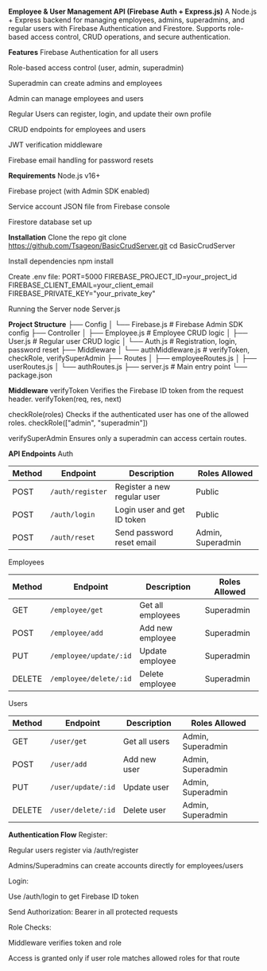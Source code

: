 **Employee & User Management API (Firebase Auth + Express.js)**
A Node.js + Express backend for managing employees, admins, superadmins, and regular users with Firebase Authentication and Firestore.
Supports role-based access control, CRUD operations, and secure authentication.

**Features**
Firebase Authentication for all users

Role-based access control (user, admin, superadmin)

Superadmin can create admins and employees

Admin can manage employees and users

Regular Users can register, login, and update their own profile

CRUD endpoints for employees and users

JWT verification middleware

Firebase email handling for password resets

**Requirements**
Node.js v16+

Firebase project (with Admin SDK enabled)

Service account JSON file from Firebase console

Firestore database set up

**Installation**
Clone the repo
git clone https://github.com/Tsageon/BasicCrudServer.git
cd BasicCrudServer

Install dependencies
npm install

Create .env file:
PORT=5000
FIREBASE_PROJECT_ID=your_project_id
FIREBASE_CLIENT_EMAIL=your_client_email
FIREBASE_PRIVATE_KEY="your_private_key"

Running the Server
node Server.js

**Project Structure**
├── Config
│   └── Firebase.js       # Firebase Admin SDK config
├── Controller
│   ├── Employee.js       # Employee CRUD logic
│   ├── User.js           # Regular user CRUD logic
│   └── Auth.js           # Registration, login, password reset
├── Middleware
│   └── authMiddleware.js # verifyToken, checkRole, verifySuperAdmin
├── Routes
│   ├── employeeRoutes.js
│   ├── userRoutes.js
│   └── authRoutes.js
├── server.js             # Main entry point
└── package.json

**Middleware**
verifyToken
Verifies the Firebase ID token from the request header.
verifyToken(req, res, next)

checkRole(roles)
Checks if the authenticated user has one of the allowed roles.
checkRole(["admin", "superadmin"])

verifySuperAdmin
Ensures only a superadmin can access certain routes.

**API Endpoints**
Auth

| Method | Endpoint         | Description                 | Roles Allowed     |
| ------ | ---------------- | --------------------------- | ----------------- |
| POST   | `/auth/register` | Register a new regular user | Public            |
| POST   | `/auth/login`    | Login user and get ID token | Public            |
| POST   | `/auth/reset`    | Send password reset email   | Admin, Superadmin |

Employees

| Method | Endpoint               | Description       | Roles Allowed     |
| ------ | ---------------------- | ----------------- | ----------------- |
| GET    | `/employee/get`        | Get all employees | Superadmin |
| POST   | `/employee/add`        | Add new employee  | Superadmin        |
| PUT    | `/employee/update/:id` | Update employee   | Superadmin |
| DELETE | `/employee/delete/:id` | Delete employee   | Superadmin        |

Users

| Method | Endpoint           | Description   | Roles Allowed     |
| ------ | ------------------ | ------------- | ----------------- |
| GET    | `/user/get`        | Get all users | Admin, Superadmin |
| POST   | `/user/add`        | Add new user  | Admin, Superadmin |
| PUT    | `/user/update/:id` | Update user   | Admin, Superadmin |
| DELETE | `/user/delete/:id` | Delete user   | Admin, Superadmin |

**Authentication Flow**
Register:

Regular users register via /auth/register

Admins/Superadmins can create accounts directly for employees/users

Login:

Use /auth/login to get Firebase ID token

Send Authorization: Bearer <token> in all protected requests

Role Checks:

Middleware verifies token and role

Access is granted only if user role matches allowed roles for that route